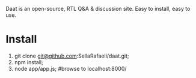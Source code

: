 Daat is an open-source, RTL Q&A & discussion site. Easy to install, easy to use. 

# Install

1. git clone git@github.com:SellaRafaeli/daat.git;
2. npm install;
3. node app/app.js; #browse to localhost:8000/